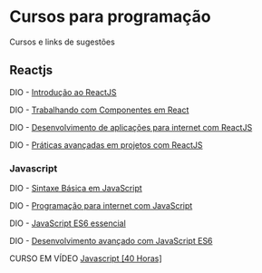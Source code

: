 # Cursos para programação
Cursos e links de sugestões

## Reactjs
DIO - [Introdução ao ReactJS](https://web.dio.me/course/introducao-ao-reactjs/learning/01818f0a-18b2-4023-a555-57ebefba56af/?back=/browse)  

DIO - [Trabalhando com Componentes em React](https://web.dio.me/course/trabalhando-com-componentes-em-react/learning/09f6293e-9bb0-4eb2-b4a7-f677571de6da/?back=/browse)  

DIO - [Desenvolvimento de aplicações para internet com ReactJS](https://web.dio.me/course/desenvolvimento-de-aplicacoes-para-internet-com-reactjs/learning/c6a6c9e3-c419-4443-9191-b3bf851d1ce4/?back=/browse)  

DIO - [Práticas avançadas em projetos com ReactJS](https://web.dio.me/course/praticas-avancadas-em-projetos-com-reactjs/learning/8f7be828-9ebd-473c-a215-bf6f04ffea3d/?back=/browse)  


### Javascript  

DIO - [Sintaxe Básica em JavaScript](https://web.dio.me/course/sintaxe-basica-em-javascript/learning/780c7e66-bc21-401f-b3ea-c844898b3614/?back=/browse)  

DIO - [Programação para internet com JavaScript](https://web.dio.me/course/programacao-para-internet-com-javascript/learning/33e81edf-6f9b-4b97-b3c6-12d930cf0831/?back=/browse)  

DIO - [JavaScript ES6 essencial](https://web.dio.me/course/javascript-es6-essencial/learning/183aad79-0e6d-4acb-880f-b0e179824a81/?back=/browse)  

DIO - [Desenvolvimento avançado com JavaScript ES6](https://web.dio.me/course/desenvolvimento-avancado-com-javascript-es6/learning/75ee88ab-99f3-4ab8-8620-7efafcb26481/?back=/browse)  

CURSO EM VÍDEO [Javascript [40 Horas]](https://www.cursoemvideo.com/curso/javascript/)

